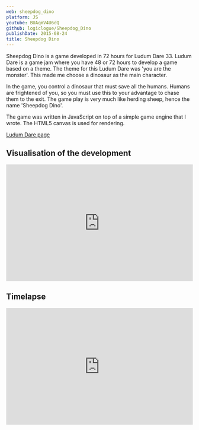 ```yaml
---
web: sheepdog_dino
platform: JS
youtube: BUAqmV4U6dQ
github: logiclogue/Sheepdog_Dino
publishDate: 2015-08-24
title: Sheepdog Dino
---
```


Sheepdog Dino is a game developed in 72 hours for Ludum Dare 33. Ludum Dare is a
game jam where you have 48 or 72 hours to develop a game based on a theme. The
theme for this Ludum Dare was 'you are the monster'. This made me choose a
dinosaur as the main character.

In the game, you control a dinosaur that must save all the humans. Humans are
frightened of you, so you must use this to your advantage to chase them to the
exit. The game play is very much like herding sheep, hence the name 'Sheepdog
Dino'.

The game was written in JavaScript on top of a simple game engine that I wrote.
The HTML5 canvas is used for rendering.

<a href="http://ludumdare.com/compo/ludum-dare-33/?action=preview&uid=56366">Ludum Dare page</a><br>

## Visualisation of the development

<div class="contentVideoWrapper">
<iframe width="560" height="315" src="https://www.youtube.com/embed/Yc7UwlNqa7Y" width="560" height="315" frameborder="0" allowfullscreen="allowfullscreen" style="width: 100%"></iframe>
</div>

## Timelapse

<div class="contentVideoWrapper">
<iframe width="560" height="315" src="https://www.youtube.com/embed/BUAqmV4U6dQ" width="560" height="315" frameborder="0" allowfullscreen="allowfullscreen" style="width: 100%"></iframe>
</div>
